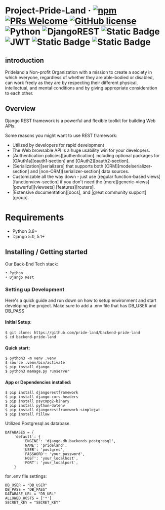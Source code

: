 # Project-Pride-Land &middot; [![npm](https://img.shields.io/npm/v/npm.svg?style=flat-square)](https://www.npmjs.com/package/npm) [![PRs Welcome](https://img.shields.io/badge/PRs-welcome-brightgreen.svg?style=flat-square)](http://makeapullrequest.com) [![GitHub license](https://img.shields.io/badge/license-MIT-blue.svg?style=flat-square)](https://github.com/your/your-project/blob/master/LICENSE) ![Python](https://img.shields.io/badge/python-3670A0?style=for-the-badge&logo=python&logoColor=ffdd54) ![DjangoREST](https://img.shields.io/badge/DJANGO-REST-ff1709?style=for-the-badge&logo=django&logoColor=white&color=ff1709&labelColor=gray)  ![Static Badge](https://img.shields.io/badge/PostgreSQL-316192?style=for-the-badge&logo=postgresql&logoColor=white) ![JWT](https://img.shields.io/badge/JWT-black?style=for-the-badge&logo=JSON%20web%20tokens) ![Static Badge](https://img.shields.io/badge/Postman-FF6C37?style=for-the-badge&logo=Postman&logoColor=white) ![Static Badge](https://img.shields.io/badge/axios-671ddf?&style=for-the-badge&logo=axios&logoColor=white)

## introduction 
Prideland a Non-profit Organization with a mission to create a society in which everyone, regardless of whether they are able-bodied or disabled, can work freely as they are by respecting their different physical, intellectual, and mental conditions and by giving appropriate consideration to each other.

## Overview
Django REST framework is a powerful and flexible toolkit for building Web APIs.

Some reasons you might want to use REST framework:

* Utilized by developers for rapid development
* The Web browsable API is a huge usability win for your developers.
* [Authentication policies][authentication] including optional packages for [OAuth1a][oauth1-section] and [OAuth2][oauth2-section].
* [Serialization][serializers] that supports both [ORM][modelserializer-section] and [non-ORM][serializer-section] data sources.
* Customizable all the way down - just use [regular function-based views][functionview-section] if you don't need the [more][generic-views] [powerful][viewsets] [features][routers].
* [Extensive documentation][docs], and [great community support][group].

##
# Requirements

* Python 3.8+
* Django 5.0, 5.1+


## Installing / Getting started

Our Back-End Tech stack: <br>

```shell
• Python
• Django Rest
``` 
### Setting up Development

Here's a quick guide and run down on how to setup environment and start developing the project.
Make sure to add a .env file that has DB_USER and DB_PASS

#### Initial Setup:

```shell
$ git clone: https://github.com/pride-land/backend-pride-land
$ cd backend-pride-land
```

#### Quick start:

```shell
$ python3 -m venv .venv
$ source .venv/bin/activate
$ pip install django
$ python3 manage.py runserver
```

#### App or Dependencies installed:

```
$ pip install djangorestframework
$ pip install django-cors-headers
$ pip install psycopg2-binary
$ pip install python-dotenv
$ pip install djangorestframework-simplejwt
$ pip install Pillow
```

Utilized Postgresql as database.

```shell
DATABASES = {
    'default': {
        'ENGINE': 'django.db.backends.postgresql',
        'NAME': 'prideland',
        'USER': 'postgres',
        'PASSWORD': 'your_password', 
        'HOST': 'your_localhost',
        'PORT': 'your_localport',
    }
```

for .env file settings:

```shell
DB_USER = "DB_USER"
DB_PASS = "DB_PASS"
DATABASE_URL = "DB_URL"
ALLOWED_HOSTS = ['*']
SECRET_KEY = "SECRET_KEY"
```